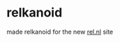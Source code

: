 <!--
  id: 261
  date: 2004-03-03T10:51:13
  modified: 2004-03-03T10:51:13
  slug: relkanoid
  type: post
  excerpt: <p>made relkanoid for the new rel.nl site</p>
  categories: Director, game
  tags: 
  inCv: 
  inPortfolio: 
  dateFrom: 
  dateTo: 
-->

# relkanoid

<p>made relkanoid for the new <a href="http://www.rel.nl/" target="_blank">rel.nl</a> site</p>